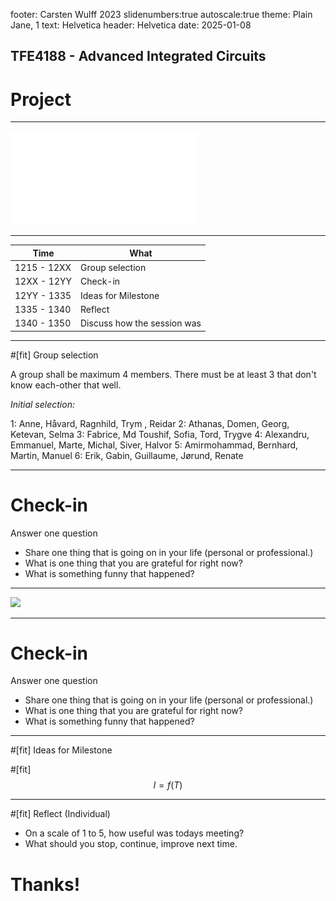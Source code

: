 footer: Carsten Wulff 2023
slidenumbers:true
autoscale:true
theme: Plain Jane, 1
text:  Helvetica
header:  Helvetica
date: 2025-01-08
    

<!--pan_title: Lecture 1 -  Introduction -->

<!--pan_skip: -->
## TFE4188 - Advanced Integrated Circuits  

# Project

---

![fit](../media/project_plan.pdf)

---

| Time        | What                        |
|-------------|-----------------------------|
| 1215 - 12XX | Group selection             |
| 12XX - 12YY | Check-in                    |
| 12YY - 1335 | Ideas for Milestone         |
| 1335 - 1340 | Reflect                     |
| 1340 - 1350 | Discuss how the session was |

---

#[fit] Group selection 

A group shall be maximum 4 members. There must be at least 3 that don't know each-other that well. 

*Initial selection:* 

1: Anne, Håvard, Ragnhild, Trym , Reidar
2: Athanas, Domen, Georg, Ketevan, Selma
3: Fabrice, Md Toushif, Sofia, Tord, Trygve 
4: Alexandru, Emmanuel, Marte, Michal, Siver, Halvor
5: Amirmohammad, Bernhard, Martin, Manuel
6: Erik, Gabin, Guillaume, Jørund, Renate

---

# Check-in

Answer one question 

- Share one thing that is going on in your life (personal or professional.)
- What is one thing that you are grateful for right now?
- What is something funny that happened?

---

![](https://youtu.be/Z83cb95_lQ4)

---

# Check-in

Answer one question 

- Share one thing that is going on in your life (personal or professional.)
- What is one thing that you are grateful for right now?
- What is something funny that happened?

---

#[fit] Ideas for Milestone 


#[fit] $$ I = f(T) $$

---

#[fit] Reflect (Individual)

- On a scale of 1 to 5, how useful was todays meeting?
- What should you stop, continue, improve next time.




# Thanks!


